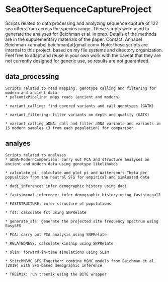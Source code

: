 # SeaOtterSequenceCaptureProject
Scripts related to data processing and analyzing sequence capture of 122 sea otters from across the species range. 
These scripts were used to generate the analyses for Beichman et al. in prep.
Details of the methods are in the supplementary materials of the paper.
Contact: Annabel Beichman <annabel.beichman[at]gmail.com>
Note: these scripts are internal to this project, based on my file systems and directory organization. 
Feel free to adapt and reuse in your own work with the caveat that they are not currently designed for generic use, so results are not guaranteed.

## data_processing
	Scripts related to read mapping, genotype calling and filtering for modern and ancient data
	* paleomixPipeline: maps reads (ancient and modern)

	* variant_calling: find covered variants and call genotypes (GATK)
	
	* variant_filtering: filter variants on depth and quality (GATK)
	
	* variant_calling_aDNA: call and filter aDNA variants and variants in 15 modern samples (3 from each population) for comparison
	
## analyes
	Scripts related to analyses
	* aDNA-ModernComparison: carry out PCA and structure analyses on ancient and modern data using genotype likelihoods
	
	* calculate_pi: calculate and plot pi and Watterson's Theta per popualtion from the neutral SFS for empirical and simluated data
	
	* dadi_inference: infer demographic history using dadi 
	
	* fastsimcoal_inference: infer demographic history using fastsimcoal2
	
	* FASTSTRUCTURE: infer structure of populations 
	
	* fst: calculate fst using SNPRelate
	
	* generate_sfs: generate the projected site frequency spectrum using EasySFS
	
	* PCA: carry out PCA analysis using SNPRelate
	
	* RELATEDNESS: calculate kinship using SNPRelate
	
	* slim: forward-in-time simulations using SLiM
	
	* StitchMSMC_SFS_Together: combine MSMC models from Beichman et al. (2019) with SFS-based demographic inference
	
	* TREEMIX: run treemix using the BITE wrapper
